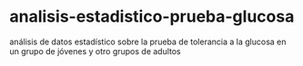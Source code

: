 # analisis-estadistico-prueba-glucosa
análisis de datos estadístico sobre la prueba de tolerancia a la glucosa en un grupo de jóvenes y otro grupos de adultos
